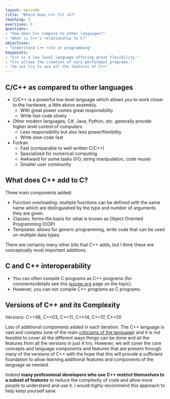 ```yaml
---
layout: episode
title: "Where does C++ fit in?"
teaching: 5
exercises: 0
questions:
- "How does C++ compare to other languages?"
- "What is C++'s relationship to C?"
objectives:
- "Understand C++ role in programming"
keypoints:
- "C++ is a low level language offering great flexibility."
- "C++ allows the creation of very performant programs."
- "Do not try to use all the features of C++"
---
```


## C/C++ as compared to other languages
* C/C++ is a powerful low level language which allows you to work closer to the hardware, a little above assembly.
  * With great power comes great responsibility
  * Write fast code slowly
* Other modern languages, C#, Java, Python, etc. generally provide higher level control of computers
  * Less responsibility but also less power/flexibility
  * Write slow code fast
* Fortran
  * Fast (comparable to well written C/C++)
  * Specialized for numerical computing
  * Awkward for some tasks (I/O, string manipulation, code reuse)
  * Smaller user community
  
## What does C++ add to C?
Three main components added:
* Function overloading: multiple functions can be defined with the same name which are distinguished by the type and number of arguments they are given.
* Classes: forms the basis for what is known as Object Oriented Programming (OOP)
* Templates: allows for generic programming, write code that can be used on multiple data types

There are certainly many other bits that C++ adds, but I think these are conceptually most important additions.

## C and C++ interoperability
* You can often compile C programs as C++ programs (for comments/details see this [isocpp.org](https://isocpp.org/wiki/faq/c#is-c-a-subset) page on the topic).
* However, you can not compile C++ programs as C programs.

## Versions of C++ and its Complexity

Versions: C++98, C++03, C++11, C++14, C++17, C++20

Lots of additional components added in each iteration. The C++ language is vast and complex (one of the main [criticisms of the language](https://en.wikipedia.org/wiki/C%2B%2B#Criticism)) and it is not feasible to cover all the different ways things can be done and all the features from all the versions in just 4 hrs. However, we will cover the core concepts and language components and features that are present through many of the versions of C++ with the hope that this will provide a sufficient foundation to allow learning additional features and components of the language as needed.

Indeed **many professional developers who use C++ restrict themselves to a subset of features** to reduce the complexity of code and allow more people to understand and use it. I would highly recommend this approach to help keep yourself sane.


